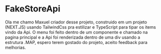 # FakeStoreApi
Ola me chamo Maxuel criador desse projeto, construido em um projeto (NEXT.JS) usando TailwindCss pra estilizar e TypeScript para tipar os items vindo da Api. O menu foi feito dentro de um componente e chamado na pagina principal e a Api foi renderizada dentro de uma div usando a estrutura .MAP, espero terem gostado do projeto, aceito feedback para melhorias.
